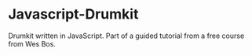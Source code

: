 # Javascript-Drumkit
Drumkit written in JavaScript. Part of a guided tutorial from a free course from Wes Bos.
